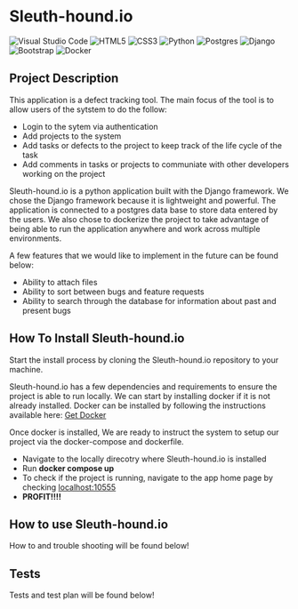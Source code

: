 # Sleuth-hound.io

<p>

![Visual Studio Code](https://img.shields.io/badge/Visual%20Studio%20Code-0078d7.svg?style=for-the-badge&logo=visual-studio-code&logoColor=white) ![HTML5](https://img.shields.io/badge/html5-%23E34F26.svg?style=for-the-badge&logo=html5&logoColor=white) ![CSS3](https://img.shields.io/badge/css3-%231572B6.svg?style=for-the-badge&logo=css3&logoColor=white) ![Python](https://img.shields.io/badge/python-3670A0?style=for-the-badge&logo=python&logoColor=ffdd54) ![Postgres](https://img.shields.io/badge/postgres-%23316192.svg?style=for-the-badge&logo=postgresql&logoColor=white) ![Django](https://img.shields.io/badge/django-%23092E20.svg?style=for-the-badge&logo=django&logoColor=white) ![Bootstrap](https://img.shields.io/badge/bootstrap-%23563D7C.svg?style=for-the-badge&logo=bootstrap&logoColor=white) ![Docker](https://img.shields.io/badge/docker-%230db7ed.svg?style=for-the-badge&logo=docker&logoColor=white)

</p>

## Project Description

This application is a defect tracking tool.  The main focus of the tool is to allow users of the sytstem to do the follow:

- Login to the sytem via authentication
- Add projects to the system
- Add tasks or defects to the project to keep track of the life cycle of the task
- Add comments in tasks or projects to communiate with other developers working on the project

Sleuth-hound.io is a python application built with the Django framework. We chose the Django framework because it is lightweight and powerful.
The application is connected to a postgres data base to store data entered by the users.
We also chose to dockerize the project to take advantage of being able to run the application anywhere and work across multiple environments.

A few features that we would like to implement in the future can be found below:

- Ability to attach files
- Ability to sort between bugs and feature requests
- Ability to search through the database for information about past and present bugs

## How To Install Sleuth-hound.io

Start the install process by cloning the Sleuth-hound.io repository to your machine.

Sleuth-hound.io has a few dependencies and requirements to ensure the project is able to run locally.
We can start by installing docker if it is not already installed.  Docker can be installed by following the instructions available here: [Get Docker](<https://docs.docker.com/get-docker/>)

Once docker is installed, We are ready to instruct the system to setup our project via the docker-compose and dockerfile.

- Navigate to the locally direcotry where Sleuth-hound.io is installed
- Run **docker compose up**
- To check if the project is running, navigate to the app home page by checking [localhost:10555](<http://localhost:10555/>)
- **PROFIT!!!!**

## How to use Sleuth-hound.io

How to and trouble shooting will be found below!

## Tests

Tests and test plan will be found below!
